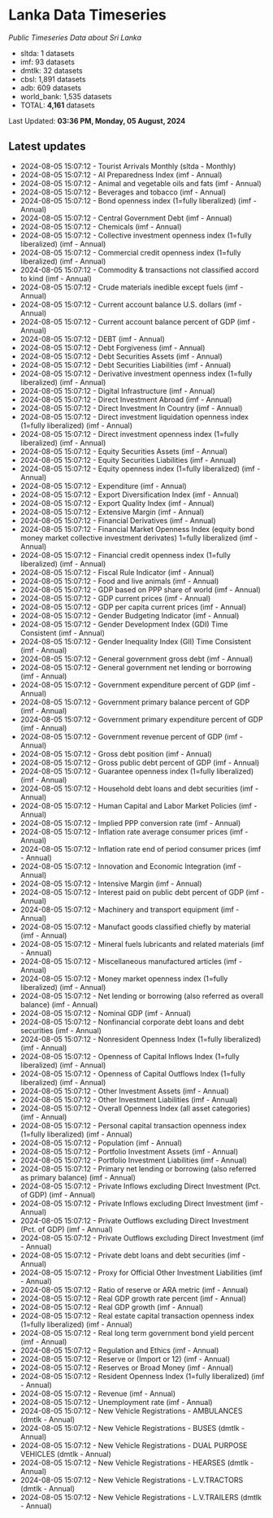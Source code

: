 # Lanka Data Timeseries
*Public Timeseries Data about Sri Lanka*

* sltda: 1 datasets
* imf: 93 datasets
* dmtlk: 32 datasets
* cbsl: 1,891 datasets
* adb: 609 datasets
* world_bank: 1,535 datasets
* TOTAL: **4,161** datasets

Last Updated: **03:36 PM, Monday, 05 August, 2024**

## Latest updates

* 2024-08-05 15:07:12 - Tourist Arrivals Monthly (sltda - Monthly)
* 2024-08-05 15:07:12 - AI Preparedness Index (imf - Annual)
* 2024-08-05 15:07:12 - Animal and vegetable oils and fats (imf - Annual)
* 2024-08-05 15:07:12 - Beverages and tobacco (imf - Annual)
* 2024-08-05 15:07:12 - Bond openness index (1=fully liberalized) (imf - Annual)
* 2024-08-05 15:07:12 - Central Government Debt (imf - Annual)
* 2024-08-05 15:07:12 - Chemicals (imf - Annual)
* 2024-08-05 15:07:12 - Collective investment openness index (1=fully liberalized) (imf - Annual)
* 2024-08-05 15:07:12 - Commercial credit openness index (1=fully liberalized) (imf - Annual)
* 2024-08-05 15:07:12 - Commodity & transactions not classified accord to kind (imf - Annual)
* 2024-08-05 15:07:12 - Crude materials inedible except fuels (imf - Annual)
* 2024-08-05 15:07:12 - Current account balance U.S. dollars (imf - Annual)
* 2024-08-05 15:07:12 - Current account balance percent of GDP (imf - Annual)
* 2024-08-05 15:07:12 - DEBT (imf - Annual)
* 2024-08-05 15:07:12 - Debt Forgiveness (imf - Annual)
* 2024-08-05 15:07:12 - Debt Securities Assets (imf - Annual)
* 2024-08-05 15:07:12 - Debt Securities Liabilities (imf - Annual)
* 2024-08-05 15:07:12 - Derivative investment openness index (1=fully liberalized) (imf - Annual)
* 2024-08-05 15:07:12 - Digital Infrastructure (imf - Annual)
* 2024-08-05 15:07:12 - Direct Investment Abroad (imf - Annual)
* 2024-08-05 15:07:12 - Direct Investment In Country (imf - Annual)
* 2024-08-05 15:07:12 - Direct investment liquidation openness index (1=fully liberalized) (imf - Annual)
* 2024-08-05 15:07:12 - Direct investment openness index (1=fully liberalized) (imf - Annual)
* 2024-08-05 15:07:12 - Equity Securities Assets (imf - Annual)
* 2024-08-05 15:07:12 - Equity Securities Liabilities (imf - Annual)
* 2024-08-05 15:07:12 - Equity openness index (1=fully liberalized) (imf - Annual)
* 2024-08-05 15:07:12 - Expenditure (imf - Annual)
* 2024-08-05 15:07:12 - Export Diversification Index (imf - Annual)
* 2024-08-05 15:07:12 - Export Quality Index (imf - Annual)
* 2024-08-05 15:07:12 - Extensive Margin (imf - Annual)
* 2024-08-05 15:07:12 - Financial Derivatives (imf - Annual)
* 2024-08-05 15:07:12 - Financial Market Openness Index (equity bond money market collective investment derivates) 1=fully liberalized (imf - Annual)
* 2024-08-05 15:07:12 - Financial credit openness index (1=fully liberalized) (imf - Annual)
* 2024-08-05 15:07:12 - Fiscal Rule Indicator (imf - Annual)
* 2024-08-05 15:07:12 - Food and live animals (imf - Annual)
* 2024-08-05 15:07:12 - GDP based on PPP share of world (imf - Annual)
* 2024-08-05 15:07:12 - GDP current prices (imf - Annual)
* 2024-08-05 15:07:12 - GDP per capita current prices (imf - Annual)
* 2024-08-05 15:07:12 - Gender Budgeting Indicator (imf - Annual)
* 2024-08-05 15:07:12 - Gender Development Index (GDI) Time Consistent (imf - Annual)
* 2024-08-05 15:07:12 - Gender Inequality Index (GII) Time Consistent (imf - Annual)
* 2024-08-05 15:07:12 - General government gross debt (imf - Annual)
* 2024-08-05 15:07:12 - General government net lending or borrowing (imf - Annual)
* 2024-08-05 15:07:12 - Government expenditure percent of GDP (imf - Annual)
* 2024-08-05 15:07:12 - Government primary balance percent of GDP (imf - Annual)
* 2024-08-05 15:07:12 - Government primary expenditure percent of GDP (imf - Annual)
* 2024-08-05 15:07:12 - Government revenue percent of GDP (imf - Annual)
* 2024-08-05 15:07:12 - Gross debt position (imf - Annual)
* 2024-08-05 15:07:12 - Gross public debt percent of GDP (imf - Annual)
* 2024-08-05 15:07:12 - Guarantee openness index (1=fully liberalized) (imf - Annual)
* 2024-08-05 15:07:12 - Household debt loans and debt securities (imf - Annual)
* 2024-08-05 15:07:12 - Human Capital and Labor Market Policies (imf - Annual)
* 2024-08-05 15:07:12 - Implied PPP conversion rate (imf - Annual)
* 2024-08-05 15:07:12 - Inflation rate average consumer prices (imf - Annual)
* 2024-08-05 15:07:12 - Inflation rate end of period consumer prices (imf - Annual)
* 2024-08-05 15:07:12 - Innovation and Economic Integration (imf - Annual)
* 2024-08-05 15:07:12 - Intensive Margin (imf - Annual)
* 2024-08-05 15:07:12 - Interest paid on public debt percent of GDP (imf - Annual)
* 2024-08-05 15:07:12 - Machinery and transport equipment (imf - Annual)
* 2024-08-05 15:07:12 - Manufact goods classified chiefly by material (imf - Annual)
* 2024-08-05 15:07:12 - Mineral fuels lubricants and related materials (imf - Annual)
* 2024-08-05 15:07:12 - Miscellaneous manufactured articles (imf - Annual)
* 2024-08-05 15:07:12 - Money market openness index (1=fully liberalized) (imf - Annual)
* 2024-08-05 15:07:12 - Net lending or borrowing (also referred as overall balance) (imf - Annual)
* 2024-08-05 15:07:12 - Nominal GDP (imf - Annual)
* 2024-08-05 15:07:12 - Nonfinancial corporate debt loans and debt securities (imf - Annual)
* 2024-08-05 15:07:12 - Nonresident Openness Index (1=fully liberalized) (imf - Annual)
* 2024-08-05 15:07:12 - Openness of Capital Inflows Index (1=fully liberalized) (imf - Annual)
* 2024-08-05 15:07:12 - Openness of Capital Outflows Index (1=fully liberalized) (imf - Annual)
* 2024-08-05 15:07:12 - Other Investment Assets (imf - Annual)
* 2024-08-05 15:07:12 - Other Investment Liabilities (imf - Annual)
* 2024-08-05 15:07:12 - Overall Openness Index (all asset categories) (imf - Annual)
* 2024-08-05 15:07:12 - Personal capital transaction openness index (1=fully liberalized) (imf - Annual)
* 2024-08-05 15:07:12 - Population (imf - Annual)
* 2024-08-05 15:07:12 - Portfolio Investment Assets (imf - Annual)
* 2024-08-05 15:07:12 - Portfolio Investment Liabilities (imf - Annual)
* 2024-08-05 15:07:12 - Primary net lending or borrowing (also referred as primary balance) (imf - Annual)
* 2024-08-05 15:07:12 - Private Inflows excluding Direct Investment (Pct. of GDP) (imf - Annual)
* 2024-08-05 15:07:12 - Private Inflows excluding Direct Investment (imf - Annual)
* 2024-08-05 15:07:12 - Private Outflows excluding Direct Investment (Pct. of GDP) (imf - Annual)
* 2024-08-05 15:07:12 - Private Outflows excluding Direct Investment (imf - Annual)
* 2024-08-05 15:07:12 - Private debt loans and debt securities (imf - Annual)
* 2024-08-05 15:07:12 - Proxy for Official Other Investment Liabilities (imf - Annual)
* 2024-08-05 15:07:12 - Ratio of reserve or ARA metric (imf - Annual)
* 2024-08-05 15:07:12 - Real GDP growth rate percent (imf - Annual)
* 2024-08-05 15:07:12 - Real GDP growth (imf - Annual)
* 2024-08-05 15:07:12 - Real estate capital transaction openness index (1=fully liberalized) (imf - Annual)
* 2024-08-05 15:07:12 - Real long term government bond yield percent (imf - Annual)
* 2024-08-05 15:07:12 - Regulation and Ethics (imf - Annual)
* 2024-08-05 15:07:12 - Reserve or (Import or 12) (imf - Annual)
* 2024-08-05 15:07:12 - Reserves or Broad Money (imf - Annual)
* 2024-08-05 15:07:12 - Resident Openness Index (1=fully liberalized) (imf - Annual)
* 2024-08-05 15:07:12 - Revenue (imf - Annual)
* 2024-08-05 15:07:12 - Unemployment rate (imf - Annual)
* 2024-08-05 15:07:12 - New Vehicle Registrations - AMBULANCES (dmtlk - Annual)
* 2024-08-05 15:07:12 - New Vehicle Registrations - BUSES (dmtlk - Annual)
* 2024-08-05 15:07:12 - New Vehicle Registrations - DUAL PURPOSE VEHICLES (dmtlk - Annual)
* 2024-08-05 15:07:12 - New Vehicle Registrations - HEARSES (dmtlk - Annual)
* 2024-08-05 15:07:12 - New Vehicle Registrations - L.V.TRACTORS (dmtlk - Annual)
* 2024-08-05 15:07:12 - New Vehicle Registrations - L.V.TRAILERS (dmtlk - Annual)